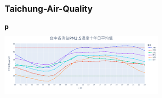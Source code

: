 # Taichung-Air-Quality

## p

![p](https://github.com/leeeating/Taichung-Air-Quality/blob/main/%E6%97%A5%E5%B9%B3%E5%9D%87.png)
